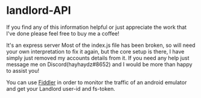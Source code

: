 # landlord-API
If you find any of this information helpful or just appreciate the work that I've done please feel free to buy me a coffee!

 It's an express server
 Most of the index.js file has been broken, so will need your own interpretation to fix it again, but the core setup is there, I have simply just removed my accounts details from it.
 If you need any help just message me on Discord(hayhaydz#8652) and I would be more than happy to assist you!
 
 You can use [Fiddler](https://www.telerik.com/fiddler) in order to monitor the traffic of an android emulator and get your Landlord user-id and fs-token.
